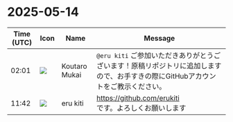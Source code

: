 # 2025-05-14

|Time (UTC)|Icon|Name|Message|
|---|---|---|---|
|02:01|![](https://avatars.slack-edge.com/2023-11-11/6180804843906_ec36242e3b721d6c30e9_72.png)|Koutaro Mukai|`@eru kiti` ご参加いただきありがとうございます！原稿リポジトリに追加しますので、お手すきの際にGitHubアカウントをご教示ください。|
|11:42|![](https://avatars.slack-edge.com/2025-01-02/8239753544307_0a2ed044106a764896d3_72.jpg)|eru kiti|<https://github.com/erukiti><br>です。よろしくお願いします|
